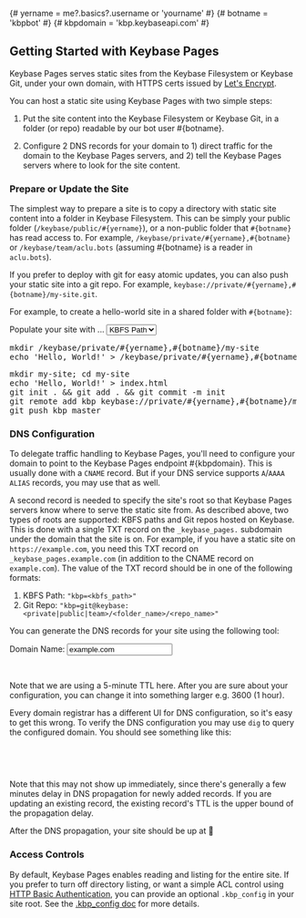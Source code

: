 {# yername = me?.basics?.username or 'yourname' #}
{# botname = 'kbpbot' #}
{# kbpdomain = 'kbp.keybaseapi.com' #}


<div id="introducing-kbp">

<md>

## Getting Started with Keybase Pages

Keybase Pages serves static sites from the Keybase Filesystem or Keybase Git,
under your own domain, with HTTPS certs issued by [Let's
Encrypt](https://letsencrypt.org/docs/faq/).

You can host a static site using Keybase Pages with two simple steps:

1. Put the site content into the Keybase Filesystem or Keybase Git, in a folder
(or repo) readable by our bot user #{botname}.

2. Configure 2 DNS records for your domain to 1) direct traffic for the
domain to the Keybase Pages servers, and 2) tell the Keybase Pages servers
where to look for the site content.

### Prepare or Update the Site

The simplest way to prepare a site is to copy a directory with static site
content into a folder in Keybase Filesystem. This can be simply your public
folder (`/keybase/public/#{yername}`), or a non-public folder that `#{botname}`
has read access to. For example, `/keybase/private/#{yername},#{botname}` or 
`/keybase/team/aclu.bots` (assuming #{botname} is a reader in `aclu.bots`).

If you prefer to deploy with git for easy atomic updates, you can also push
your static site into a git repo. For example,
`keybase://private/#{yername},#{botname}/my-site.git`.

For example, to create a hello-world site in a shared folder with `#{botname}`:

</md>
  <div class="well">
    <div class="form-group">
      <label for="populate-site-with">Populate your site with ... </label>
      <select class="form-control auto-focus"
        name="populate-site-with" id="populate-site-with">
        <option value="kbfs" selected>KBFS Path</option> 
        <option value="git">Git</option>
      </select>
    </div>
      <pre id='populate-site-output-kbfs'>
mkdir /keybase/private/#{yername},#{botname}/my-site
echo 'Hello, World!' > /keybase/private/#{yername},#{botname}/my-site/index.html</pre>
      <pre id='populate-site-output-git'>
mkdir my-site; cd my-site
echo 'Hello, World!' > index.html
git init . && git add . && git commit -m init
git remote add kbp keybase://private/#{yername},#{botname}/my-site.git
git push kbp master</pre>
    </div>
  </div>
<md>

### DNS Configuration

To delegate traffic handling to Keybase Pages, you'll need to configure your
domain to point to the Keybase Pages endpoint #{kbpdomain}. This is usually
done with a `CNAME` record. But if your DNS service supports `A`/`AAAA` `ALIAS`
records, you may use that as well.

A second record is needed to specify the site's root so that Keybase Pages
servers know where to serve the static site from. As described above, two types
of roots are supported: KBFS paths and Git repos hosted on Keybase. This is
done with a single TXT record on the `_keybase_pages.` subdomain under the
domain that the site is on. For example, if you have a static site on
`https://example.com`, you need this TXT record on `_keybase_pages.example.com`
(in addition to the CNAME record on `example.com`). The value of the TXT record
should be in one of the following formats:

1. KBFS Path: `"kbp=<kbfs_path>"`
2. Git Repo: `"kbp=git@keybase:<private|public|team>/<folder_name>/<repo_name>"`

You can generate the DNS records for your site using the following tool:

</md>
  <div class="well">
    <div class="form-group">
      <label for="user-domain-name">Domain Name:</label>
      <input class="form-control auto-focus" id="user-domain-name"
               autocapitalize="off" autocorrect="off" spellcheck="false"
               value="example.com" />
    </div>
    <pre id="dns-output">
    </pre>
  </div>
<md>

Note that we are using a 5-minute TTL here. After you are sure about your
configuration, you can change it into something larger e.g. 3600 (1 hour).

Every domain registrar has a different UI for DNS configuration, so it's easy
to get this wrong. To verify the DNS configuration you may use `dig` to query
the configured domain. You should see something like this:

</md>
  <pre id='dig-cname'>
  </pre>
  <pre id='dig-txt'>
  </pre>
<md>

Note that this may not show up immediately, since there's generally a few
minutes delay in DNS propagation for newly added records. If you are updating
an existing record, the existing record's TTL is the upper bound of the
propagation delay.

</md>
  <p>
    After the DNS propagation, your site should be up at <a id="site-url"></a> 🎉
  </p>
<md>

### Access Controls

By default, Keybase Pages enables reading and listing for the entire site. If
you prefer to turn off directory listing, or want a simple ACL control using
[HTTP Basic Authentication](https://tools.ietf.org/html/rfc2617), you can
provide an optional `.kbp_config` in your site root. See the [.kbp_config
doc](/docs/kbp/kbp_config) for more details.

</md>

<script type="text/javascript">
var kbp_getting_started_script = function() {
  var update_dns = function() {
    var domain = "", root = ""

    return function(data) {
      if (data.domain === domain && data.root === root) {
        return
      }

      domain = data.domain
      root = data.root

      $('#dns-output').text(
        domain + '                300 CNAME #{kbpdomain}\n' +
        '_keybase_pages.' + domain + ' 300 TXT   ' + data.root)

      $('#dig-cname').text('$ dig ' + domain + ' CNAME\n' +
        '...\n;; ANSWER SECTION:\n' + domain +
        ' <number> IN CNAME #{kbpdomain}.' + '\n...')
      $('#dig-txt').text('$ dig _keybase_pages.' + domain + ' TXT\n' + 
        '...\n;; ANSWER SECTION:\n_keybase_pages.'
        + domain + ' <number> IN TXT ' + root + '\n...')
    }
  }()

  var update_site_url = function() {
    var domain = ""

    return function(data) {
      if (data.domain === domain) {
        return
      }

      domain = data.domain

      var site_url = "https://" + domain + "/"
      $('#site-url').text(site_url)
      $('#site-url').attr("href", site_url)
    }
  }()

  var update_populate_site = function() {
    var root_type = ""

    return function(data) {
      if (root_type === data.root_type) {
        return
      }

      root_type = data.root_type

      if (root_type === 'kbfs') {
        $('#populate-site-output-git').hide()
        $('#populate-site-output-kbfs').show()
      } else if (root_type === 'git') {
        $('#populate-site-output-git').show()
        $('#populate-site-output-kbfs').hide()
      } else {
        $('#populate-site-output-git').hide()
        $('#populate-site-output-kbfs').hide()
      }
    }
  }()

  var get_data = function() {
    return {
      domain: $('#user-domain-name').val(),
      root_type: $('#populate-site-with').val(),
      root: function() {
        var root_type = $('#populate-site-with').val();
        if (root_type === 'kbfs') {
          return '"kbp=/keybase/private/#{yername},#{botname}/my-site"'
        } else if (root_type === 'git') {
          return '"kbp=git@keybase:private/#{yername},#{botname}/my-site"'
        } else {
          return "<invalid>"
        }
      }(),
    }
  }

  var update = function() {
    d = get_data();
    update_dns(d)
    update_site_url(d)
    update_populate_site(d)
  }

  $('#populate-site-with').change(update)
  $('#user-domain-name').on('input', update)

  update()
}()
kbp_getting_started_script()
</script>

</div>
